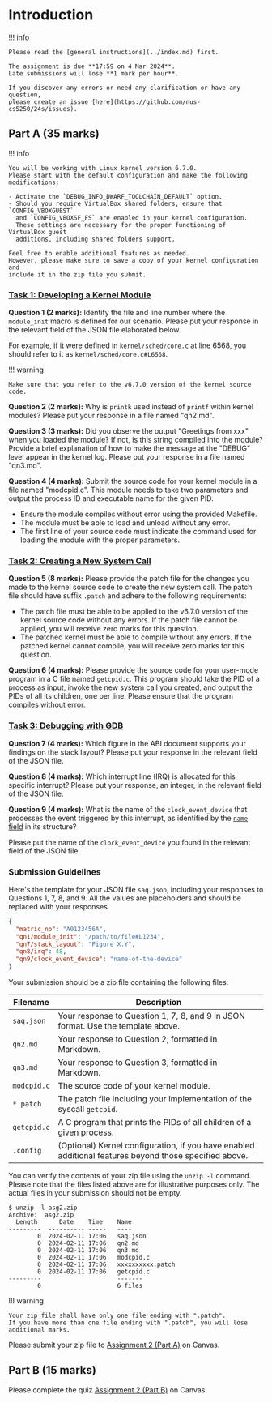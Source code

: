 # Introduction

!!! info

    Please read the [general instructions](../index.md) first.

    The assignment is due **17:59 on 4 Mar 2024**.
    Late submissions will lose **1 mark per hour**.

    If you discover any errors or need any clarification or have any question,
    please create an issue [here](https://github.com/nus-cs5250/24s/issues).

## Part A (35 marks)

!!! info

    You will be working with Linux kernel version 6.7.0.
    Please start with the default configuration and make the following
    modifications:

    - Activate the `DEBUG_INFO_DWARF_TOOLCHAIN_DEFAULT` option.
    - Should you require VirtualBox shared folders, ensure that `CONFIG_VBOXGUEST`
      and `CONFIG_VBOXSF_FS` are enabled in your kernel configuration.
      These settings are necessary for the proper functioning of VirtualBox guest
      additions, including shared folders support.

    Feel free to enable additional features as needed.
    However, please make sure to save a copy of your kernel configuration and
    include it in the zip file you submit.

### [Task 1: Developing a Kernel Module](task-module.md)

<!-- 11 marks -->

**Question 1 (2 marks):**
Identify the file and line number where the `module_init` macro is defined for
our scenario.
Please put your response in the relevant field of the JSON file elaborated
below.

For example, if it were defined in
[`kernel/sched/core.c`](https://elixir.bootlin.com/linux/v6.7/source/kernel/sched/core.c#L6568)
at line 6568, you should refer to it as `kernel/sched/core.c#L6568`.

!!! warning

    Make sure that you refer to the v6.7.0 version of the kernel source code.

**Question 2 (2 marks):**
Why is `printk` used instead of `printf` within kernel modules?
Please put your response in a file named "qn2.md".

**Question 3 (3 marks):**
Did you observe the output "Greetings from xxx" when you loaded the module?
If not, is this string compiled into the module?
Provide a brief explanation of how to make the message at the "DEBUG" level
appear in the kernel log.
Please put your response in a file named "qn3.md".

**Question 4 (4 marks):**
Submit the source code for your kernel module in a file named "modcpid.c".
This module needs to take two parameters and output the process ID and
executable name for the given PID.

- Ensure the module compiles without error using the provided Makefile.
- The module must be able to load and unload without any error.
- The first line of your source code must indicate the command used for loading
  the module with the proper parameters.

### [Task 2: Creating a New System Call](task-syscall.md)

[//]: # (12 marks)

<!-- 12 marks -->

**Question 5 (8 marks):**
Please provide the patch file for the changes you made to the kernel source code
to create the new system call. The patch file should have suffix `.patch` and
adhere to the following requirements:

- The patch file must be able to be applied to the v6.7.0 version of the kernel
  source code without any errors. If the patch file cannot be applied, you will
  receive zero marks for this question.
- The patched kernel must be able to compile without any errors. If the patched
  kernel cannot compile, you will receive zero marks for this question.

**Question 6 (4 marks):**
Please provide the source code for your user-mode program in a C file named
`getcpid.c`.
This program should take the PID of a process as input, invoke the new system
call you created, and output the PIDs of all its children, one per line.
Please ensure that the program compiles without error.

### [Task 3: Debugging with GDB](task-gdb.md)

<!-- 12 marks -->

**Question 7 (4 marks):**
Which figure in the ABI document supports your findings on the stack layout?
Please put your response in the relevant field of the JSON file.

**Question 8 (4 marks):**
Which interrupt line (IRQ) is allocated for this specific interrupt?
Please put your response, an integer, in the relevant field of the JSON file.

**Question 9 (4 marks):**
What is the name of the `clock_event_device` that processes the event
triggered by this interrupt, as identified by the
[`name` field](https://elixir.bootlin.com/linux/v6.7/source/include/linux/clockchips.h#L125)
in its structure?

Please put the name of the `clock_event_device` you found in the relevant field
of the JSON file.

### Submission Guidelines

Here's the template for your JSON file `saq.json`, including your responses to
Questions 1, 7, 8, and 9.
All the values are placeholders and should be replaced with your responses.

```json
{
  "matric_no": "A0123456A",
  "qn1/module_init": "/path/to/file#L1234",
  "qn7/stack_layout": "Figure X.Y",
  "qn8/irq": 48,
  "qn9/clock_event_device": "name-of-the-device"
}
```

Your submission should be a zip file containing the following files:

| Filename    | Description                                                                                            |
| ----------- | ------------------------------------------------------------------------------------------------------ |
| `saq.json`  | Your response to Question 1, 7, 8, and 9 in JSON format. Use the template above.                       |
| `qn2.md`    | Your response to Question 2, formatted in Markdown.                                                    |
| `qn3.md`    | Your response to Question 3, formatted in Markdown.                                                    |
| `modcpid.c` | The source code of your kernel module.                                                                 |
| `*.patch`   | The patch file including your implementation of the syscall `getcpid`.                                 |
| `getcpid.c` | A C program that prints the PIDs of all children of a given process.                                   |
| `.config`   | (Optional) Kernel configuration, if you have enabled additional features beyond those specified above. |

You can verify the contents of your zip file using the `unzip -l` command.
Please note that the files listed above are for illustrative purposes only.
The actual files in your submission should not be empty.

```console
$ unzip -l asg2.zip
Archive:  asg2.zip
  Length      Date    Time    Name
---------  ---------- -----   ----
        0  2024-02-11 17:06   saq.json
        0  2024-02-11 17:06   qn2.md
        0  2024-02-11 17:06   qn3.md
        0  2024-02-11 17:06   modcpid.c
        0  2024-02-11 17:06   xxxxxxxxxx.patch
        0  2024-02-11 17:06   getcpid.c
---------                     -------
        0                     6 files
```

!!! warning

    Your zip file shall have only one file ending with ".patch".
    If you have more than one file ending with ".patch", you will lose additional marks.

Please submit your zip file to
[Assignment 2 (Part A)](https://canvas.nus.edu.sg/courses/53045/assignments/105001)
on Canvas.

## Part B (15 marks)

Please complete the quiz
[Assignment 2 (Part B)](https://canvas.nus.edu.sg/courses/53045/quizzes/35637)
on Canvas.
